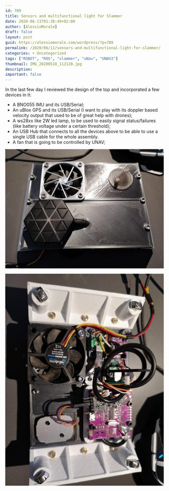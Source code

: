 ```yaml
---
id: 789
title: Sensors and multifunctional light for Slammer
date: 2020-06-11T01:38:49+02:00
author: [AlessioMorale]
draft: false
layout: post
guid: https://alessiomorale.com/wordpress/?p=789
permalink: /2020/06/11/sensors-and-multifunctional-light-for-slammer/
categories: + Uncategorized
tags: ["ROBOT", "ROS", "slammer", "uNav", "UNAV2"]
thumbnail: IMG_20200518_112120.jpg
description:
important: false
---
```


In the last few day I reviewed the design of the top and incorporated a few devices in it:

- A BNO055 IMU and its USB/Serial;
- An uBlox GPS and its USB/Serial (I want to play with its doppler based velocity output that used to be of great help with drones);
- A ws28xx like 2W led lamp, to be used to easily signal status/failures (like battery voltage under a certain threshold);
- An USB Hub that connects to all the devices above to be able to use a single USB cable for the whole assembly.
- A fan that is going to be controlled by UNAV;

![exterior](IMG_20200518_112120.jpg)

![inside](IMG_20200518_112111.jpg)
